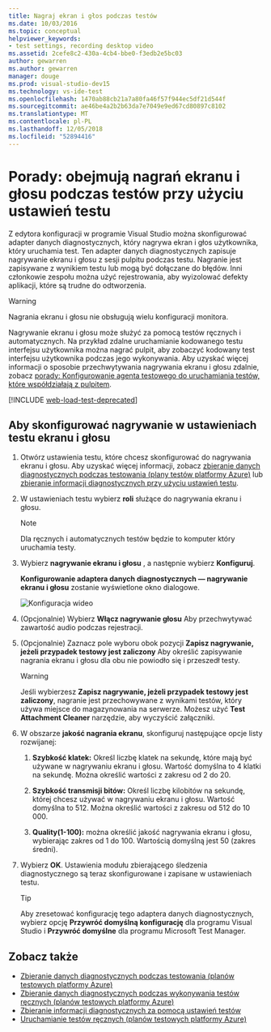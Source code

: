 ```yaml
---
title: Nagraj ekran i głos podczas testów
ms.date: 10/03/2016
ms.topic: conceptual
helpviewer_keywords:
- test settings, recording desktop video
ms.assetid: 2cefe8c2-430a-4cb4-bbe0-f3edb2e5bc03
author: gewarren
ms.author: gewarren
manager: douge
ms.prod: visual-studio-dev15
ms.technology: vs-ide-test
ms.openlocfilehash: 1470ab88cb21a7a80fa46f57f944ec5df21d544f
ms.sourcegitcommit: ae46be4a2b2b63da7e7049e9ed67cd80897c8102
ms.translationtype: MT
ms.contentlocale: pl-PL
ms.lasthandoff: 12/05/2018
ms.locfileid: "52894416"
---
```

# <a name="how-to-include-recordings-of-the-screen-and-voice-during-tests-using-test-settings"></a>Porady: obejmują nagrań ekranu i głosu podczas testów przy użyciu ustawień testu

Z edytora konfiguracji w programie Visual Studio można skonfigurować adapter danych diagnostycznych, który nagrywa ekran i głos użytkownika, który uruchamia test. Ten adapter danych diagnostycznych zapisuje nagrywanie ekranu i głosu z sesji pulpitu podczas testu. Nagranie jest zapisywane z wynikiem testu lub mogą być dołączane do błędów. Inni członkowie zespołu można użyć rejestrowania, aby wyizolować defekty aplikacji, które są trudne do odtworzenia.

> [!WARNING]
> Nagrania ekranu i głosu nie obsługują wielu konfiguracji monitora.

Nagrywanie ekranu i głosu może służyć za pomocą testów ręcznych i automatycznych. Na przykład zdalne uruchamianie kodowanego testu interfejsu użytkownika można nagrać pulpit, aby zobaczyć kodowany test interfejsu użytkownika podczas jego wykonywania. Aby uzyskać więcej informacji o sposobie przechwytywania nagrywania ekranu i głosu zdalnie, zobacz [porady: Konfigurowanie agenta testowego do uruchamiania testów, które współdziałają z pulpitem](../test/how-to-set-up-your-test-agent-to-run-tests-that-interact-with-the-desktop.md).

[!INCLUDE [web-load-test-deprecated](includes/web-load-test-deprecated.md)]

## <a name="to-configure-screen-and-voice-recording-for-your-test-settings"></a>Aby skonfigurować nagrywanie w ustawieniach testu ekranu i głosu

1.  Otwórz ustawienia testu, które chcesz skonfigurować do nagrywania ekranu i głosu. Aby uzyskać więcej informacji, zobacz [zbieranie danych diagnostycznych podczas testowania (plany testów platformy Azure)](/azure/devops/test/collect-diagnostic-data?view=vsts) lub [zbieranie informacji diagnostycznych przy użyciu ustawień testu](../test/collect-diagnostic-information-using-test-settings.md).

2.  W ustawieniach testu wybierz **roli** służące do nagrywania ekranu i głosu.

    > [!NOTE]
    > Dla ręcznych i automatycznych testów będzie to komputer który uruchamia testy.

3.  Wybierz **nagrywanie ekranu i głosu** , a następnie wybierz **Konfiguruj**.

     **Konfigurowanie adaptera danych diagnostycznych — nagrywanie ekranu i głosu** zostanie wyświetlone okno dialogowe.

     ![Konfiguracja wideo](../test/media/testsettingvideoconfiggdr.png)

4.  (Opcjonalnie) Wybierz **Włącz nagrywanie głosu** Aby przechwytywać zawartość audio podczas rejestracji.

5.  (Opcjonalnie) Zaznacz pole wyboru obok pozycji **Zapisz nagrywanie, jeżeli przypadek testowy jest zaliczony** Aby określić zapisywanie nagrania ekranu i głosu dla obu nie powiodło się i przeszedł testy.

    > [!WARNING]
    > Jeśli wybierzesz **Zapisz nagrywanie, jeżeli przypadek testowy jest zaliczony**, nagranie jest przechowywane z wynikami testów, który używa miejsce do magazynowania na serwerze. Możesz użyć **Test Attachment Cleaner** narzędzie, aby wyczyścić załączniki.

6.  W obszarze **jakość nagrania ekranu**, skonfiguruj następujące opcje listy rozwijanej:

    1.  **Szybkość klatek:** Określ liczbę klatek na sekundę, które mają być używane w nagrywaniu ekranu i głosu. Wartość domyślna to 4 klatki na sekundę. Można określić wartości z zakresu od 2 do 20.

    2.  **Szybkość transmisji bitów:** Określ liczbę kilobitów na sekundę, której chcesz używać w nagrywaniu ekranu i głosu. Wartość domyślna to 512. Można określić wartości z zakresu od 512 do 10 000.

    3.  **Quality(1-100):** można określić jakość nagrywania ekranu i głosu, wybierając zakres od 1 do 100. Wartością domyślną jest 50 (zakres średni).

7.  Wybierz **OK**. Ustawienia modułu zbierającego śledzenia diagnostycznego są teraz skonfigurowane i zapisane w ustawieniach testu.

    > [!TIP]
    > Aby zresetować konfigurację tego adaptera danych diagnostycznych, wybierz opcję **Przywróć domyślną konfigurację** dla programu Visual Studio i **Przywróć domyślne** dla programu Microsoft Test Manager.

## <a name="see-also"></a>Zobacz także

- [Zbieranie danych diagnostycznych podczas testowania (planów testowych platformy Azure)](/azure/devops/test/collect-diagnostic-data?view=vsts)
- [Zbieranie danych diagnostycznych podczas wykonywania testów ręcznych (planów testowych platformy Azure)](/azure/devops/test/mtm/collect-more-diagnostic-data-in-manual-tests?view=vsts)
- [Zbieranie informacji diagnostycznych za pomocą ustawień testów](../test/collect-diagnostic-information-using-test-settings.md)
- [Uruchamianie testów ręcznych (planów testowych platformy Azure)](/azure/devops/test/run-manual-tests?view=vsts)